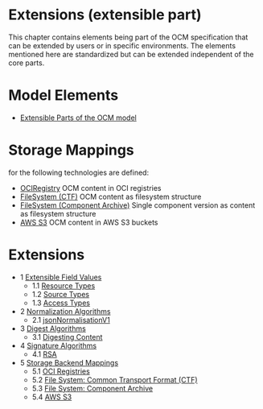 # Extensions (extensible part)

This chapter contains elements being part of the OCM specification that can be extended by users or in specific environments. The elements mentioned here are standardized but can be extended independent of the core parts.

# Model Elements
- [ Extensible Parts of the OCM model](01-extensions.md)

# Storage Mappings
for the following technologies are defined:

- [OCIRegistry](03-oci.md) OCM content in OCI registries
- [FileSystem (CTF)](04-files.md) OCM content as filesystem structure
- [FileSystem (Component Archive)](04-files.md) Single component version as content as filesystem structure
- [AWS S3](05-s3.md) OCM content in AWS S3 buckets

# Extensions

* 1 [Extensible Field Values](01-extensions.md#extensible-field-values)
  * 1.1 [Resource Types](01-extensions.md#resource-types)
  * 1.2 [Source Types](01-extensions.md#source-types)
  * 1.3 [Access Types](01-extensions.md#access-types)
* 2 [Normalization Algorithms](01-extensions.md#normalization-algorithms)
  * 2.1 [jsonNormalisationV1](01-extensions.md#jsonnormalisationv1)
* 3 [Digest Algorithms](01-extensions.md#digest-algorithms)
  * 3.1 [Digesting Content](01-extensions.md#digesting-content)
* 4 [Signature Algorithms](01-extensions.md#signature-algorithms)
  * 4.1 [RSA](01-extensions.md#rsa)
* 5  [Storage Backend Mappings](01-storage-backends)
  * 5.1 [OCI Registries](oci.md)
  * 5.2 [File System: Common Transport Format (CTF)](ctf.md)
  * 5.3 [File System: Component Archive](component-archive.md)
  * 5.4 [AWS S3](s3.md)
